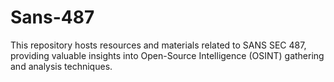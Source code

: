 # Sans-487
This repository hosts resources and materials related to SANS SEC 487, providing valuable insights into Open-Source Intelligence (OSINT) gathering and analysis techniques.
